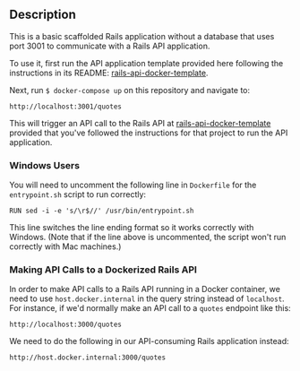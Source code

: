 ## Description

This is a basic scaffolded Rails application without a database that uses port 3001 to communicate with a Rails API application.

To use it, first run the API application template provided here following the instructions in its README: [rails-api-docker-template](https://github.com/epicodus-lessons/rails-api-docker-template).

Next, run `$ docker-compose up` on this repository and navigate to:

```
http://localhost:3001/quotes
```

This will trigger an API call to the Rails API at [rails-api-docker-template](https://github.com/epicodus-lessons/rails-api-docker-template) provided that you've followed the instructions for that project to run the API application.

### Windows Users

You will need to uncomment the following line in `Dockerfile` for the `entrypoint.sh` script to run correctly:

```
RUN sed -i -e 's/\r$//' /usr/bin/entrypoint.sh
```

This line switches the line ending format so it works correctly with Windows. (Note that if the line above is uncommented, the script won't run correctly with Mac machines.)

### Making API Calls to a Dockerized Rails API

In order to make API calls to a Rails API running in a Docker container, we need to use `host.docker.internal` in the query string instead of `localhost`. For instance, if we'd normally make an API call to a `quotes` endpoint like this:

```
http://localhost:3000/quotes
```

We need to do the following in our API-consuming Rails application instead:

```
http://host.docker.internal:3000/quotes
```